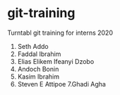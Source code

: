 
# git-training

Turntabl git training for interns 2020

1. Seth Addo
2. Faddal Ibrahim
3. Elias Elikem Ifeanyi Dzobo
4. Andoch Bonin
5. Kasim Ibrahim
6. Steven E Attipoe
7.Ghadi Agha
